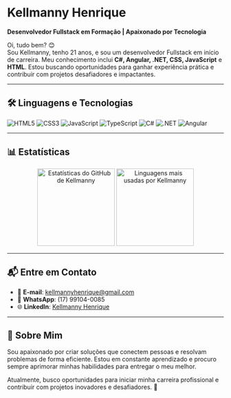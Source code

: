 # Kellmanny Henrique

**Desenvolvedor Fullstack em Formação | Apaixonado por Tecnologia**

Oi, tudo bem? 😊  
Sou Kellmanny, tenho 21 anos, e sou um desenvolvedor Fullstack em início de carreira. Meu conhecimento inclui **C#, Angular, .NET, CSS, JavaScript** e **HTML**. Estou buscando oportunidades para ganhar experiência prática e contribuir com projetos desafiadores e impactantes.

---

## 🛠️ **Linguagens e Tecnologias**
![HTML5](https://img.shields.io/badge/-HTML5-E34F26?style=flat-square&logo=html5&logoColor=white)
![CSS3](https://img.shields.io/badge/-CSS3-1572B6?style=flat-square&logo=css3)
![JavaScript](https://img.shields.io/badge/-JavaScript-F7DF1E?style=flat-square&logo=javascript&logoColor=black)
![TypeScript](https://img.shields.io/badge/-TypeScript-007ACC?style=flat-square&logo=typescript&logoColor=white)
![C#](https://img.shields.io/badge/-C%23-239120?style=flat-square&logo=c-sharp&logoColor=white)
![.NET](https://img.shields.io/badge/-.NET-512BD4?style=flat-square&logo=dot-net&logoColor=white)
![Angular](https://img.shields.io/badge/-Angular-DD0031?style=flat-square&logo=angular&logoColor=white)

---

## 📊 **Estatísticas**
<div align="center">
  <img height="180em" src="https://github-readme-stats.vercel.app/api?username=kellmanny&show_icons=true&theme=radical&count_private=true" alt="Estatísticas do GitHub de Kellmanny"/>
  <img height="180em" src="https://github-readme-stats.vercel.app/api/top-langs/?username=kellmanny&layout=compact&theme=radical" alt="Linguagens mais usadas por Kellmanny"/>
</div>

---

## 📬 **Entre em Contato**
- 📧 **E-mail**: kellmannyhenrique@gmail.com  
- 📱 **WhatsApp**: (17) 99104-0085  
- 🌐 **LinkedIn**: [Kellmanny Henrique](https://www.linkedin.com/in/kellmanny-henrique-0822b0296/)

---

## 🌟 **Sobre Mim**
Sou apaixonado por criar soluções que conectem pessoas e resolvam problemas de forma eficiente. Estou em constante aprendizado e procuro sempre aprimorar minhas habilidades para entregar o meu melhor.  

Atualmente, busco oportunidades para iniciar minha carreira profissional e contribuir com projetos inovadores e desafiadores. 🚀
